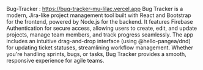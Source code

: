 Bug-Tracker : https://bug-tracker-mu-lilac.vercel.app
Bug Tracker is a modern, Jira-like project management tool built with React and Bootstrap for the frontend, powered by Node.js for the backend. It features Firebase Authentication for secure access, allowing users to create, edit, and update projects, manage team members, and track progress seamlessly. The app includes an intuitive drag-and-drop interface (using @hello-pangea/dnd) for updating ticket statuses, streamlining workflow management. Whether you're handling sprints, bugs, or tasks, Bug Tracker provides a smooth, responsive experience for agile teams. 
